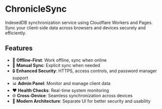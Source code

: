 # ChronicleSync

IndexedDB synchronization service using Cloudflare Workers and Pages. Sync your client-side data across browsers and devices securely and efficiently.

## Features

- 📱 **Offline-First**: Work offline, sync when online
- 🔄 **Manual Sync**: Explicit sync when needed
- 🔒 **Enhanced Security**: HTTPS, access controls, and password manager support
- 📊 **Admin Panel**: Monitor and manage client data
- ❤️ **Health Checks**: Real-time system monitoring
- 🌐 **Cross-Device**: Seamless synchronization across devices
- 🚀 **Modern Architecture**: Separate UI for better security and usability

